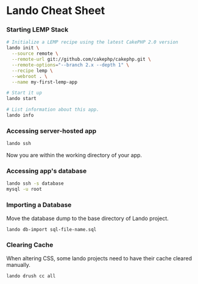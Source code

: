 
# Lando Cheat Sheet

### Starting LEMP Stack
```bash
# Initialize a LEMP recipe using the latest CakePHP 2.0 version
lando init \
  --source remote \
  --remote-url git://github.com/cakephp/cakephp.git \
  --remote-options="--branch 2.x --depth 1" \
  --recipe lemp \
  --webroot . \
  --name my-first-lemp-app

# Start it up
lando start

# List information about this app.
lando info
```

### Accessing server-hosted app
```bash
lando ssh
```
Now you are within the working directory of your app.

### Accessing app's database
```bash
lando ssh -s database
mysql -u root
```

### Importing a Database
Move the database dump to the base directory of Lando project.
  
```bash
lando db-import sql-file-name.sql
```

### Clearing Cache
When altering CSS, some lando projects need to have their cache cleared manually.
```bash
lando drush cc all
```
